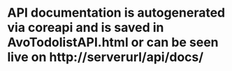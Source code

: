# API documentation is autogenerated via coreapi and is saved in AvoTodolistAPI.html or can be seen live on http://serverurl/api/docs/

